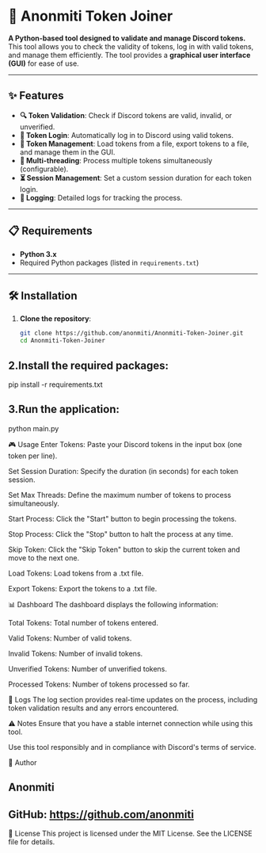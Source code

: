# 🚀 Anonmiti Token Joiner

**A Python-based tool designed to validate and manage Discord tokens.**  
This tool allows you to check the validity of tokens, log in with valid tokens, and manage them efficiently. The tool provides a **graphical user interface (GUI)** for ease of use.

---

## ✨ Features

- **🔍 Token Validation**: Check if Discord tokens are valid, invalid, or unverified.
- **🔑 Token Login**: Automatically log in to Discord using valid tokens.
- **📂 Token Management**: Load tokens from a file, export tokens to a file, and manage them in the GUI.
- **🧵 Multi-threading**: Process multiple tokens simultaneously (configurable).
- **⏳ Session Management**: Set a custom session duration for each token login.
- **📝 Logging**: Detailed logs for tracking the process.

---

## 📋 Requirements

- **Python 3.x**
- Required Python packages (listed in `requirements.txt`)

---

## 🛠️ Installation

1. **Clone the repository**:
   ```bash
   git clone https://github.com/anonmiti/Anonmiti-Token-Joiner.git
   cd Anonmiti-Token-Joiner
## 2.Install the required packages:

pip install -r requirements.txt

## 3.Run the application:

python main.py

🎮 Usage
Enter Tokens: Paste your Discord tokens in the input box (one token per line).

Set Session Duration: Specify the duration (in seconds) for each token session.

Set Max Threads: Define the maximum number of tokens to process simultaneously.

Start Process: Click the "Start" button to begin processing the tokens.

Stop Process: Click the "Stop" button to halt the process at any time.

Skip Token: Click the "Skip Token" button to skip the current token and move to the next one.

Load Tokens: Load tokens from a .txt file.

Export Tokens: Export the tokens to a .txt file.

📊 Dashboard
The dashboard displays the following information:

Total Tokens: Total number of tokens entered.

Valid Tokens: Number of valid tokens.

Invalid Tokens: Number of invalid tokens.

Unverified Tokens: Number of unverified tokens.

Processed Tokens: Number of tokens processed so far.

📜 Logs
The log section provides real-time updates on the process, including token validation results and any errors encountered.

⚠️ Notes
Ensure that you have a stable internet connection while using this tool.

Use this tool responsibly and in compliance with Discord's terms of service.

👤 Author
## Anonmiti

## GitHub: https://github.com/anonmiti

📜 License
This project is licensed under the MIT License. See the LICENSE file for details.
